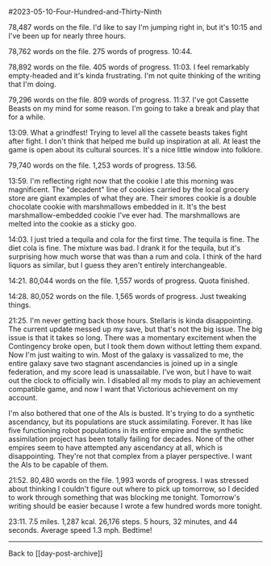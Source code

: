 #2023-05-10-Four-Hundred-and-Thirty-Ninth

78,487 words on the file.  I'd like to say I'm jumping right in, but it's 10:15 and I've been up for nearly three hours.

78,762 words on the file.  275 words of progress.  10:44.

78,892 words on the file.  405 words of progress.  11:03.  I feel remarkably empty-headed and it's kinda frustrating.  I'm not quite thinking of the writing that I'm doing.

79,296 words on the file.  809 words of progress.  11:37.  I've got Cassette Beasts on my mind for some reason.  I'm going to take a break and play that for a while.

13:09.  What a grindfest!  Trying to level all the cassete beasts takes fight after fight.  I don't think that helped me build up inspiration at all.  At least the game is open about its cultural sources.  It's a nice little window into folklore.

79,740 words on the file.  1,253 words of progress.  13:56.

13:59.  I'm reflecting right now that the cookie I ate this morning was magnificent.  The "decadent" line of cookies carried by the local grocery store are giant examples of what they are.  Their smores cookie is a double chocolate cookie with marshmallows embedded in it.  It's the best marshmallow-embedded cookie I've ever had.  The marshmallows are melted into the cookie as a sticky goo.

14:03.  I just tried a tequila and cola for the first time.  The tequila is fine.  The diet cola is fine.  The mixture was bad.  I drank it for the tequila, but it's surprising how much worse that was than a rum and cola.  I think of the hard liquors as similar, but I guess they aren't entirely interchangeable.

14:21.  80,044 words on the file.  1,557 words of progress.  Quota finished.

14:28.  80,052 words on the file.  1,565 words of progress.  Just tweaking things.

21:25.  I'm never getting back those hours.  Stellaris is kinda disappointing.  The current update messed up my save, but that's not the big issue.  The big issue is that it takes so long.  There was a momentary excitement when the Contingency broke open, but I took them down without letting them expand.  Now I'm just waiting to win.  Most of the galaxy is vassalized to me, the entire galaxy save two stagnant ascendancies is joined up in a single federation, and my score lead is unassailable.  I've won, but I have to wait out the clock to officially win.  I disabled all my mods to play an achievement compatible game, and now I want that Victorious achievement on my account.

I'm also bothered that one of the AIs is busted.  It's trying to do a synthetic ascendancy, but its populations are stuck assimilating.  Forever.  It has like five functioning robot populations in its entire empire and the synthetic assimilation project has been totally failing for decades.  None of the other empires seem to have attempted any ascendancy at all, which is disappointing.  They're not that complex from a player perspective.  I want the AIs to be capable of them.

21:52.  80,480 words on the file.  1,993 words of progress.  I was stressed about thinking I couldn't figure out where to pick up tomorrow, so I decided to work through something that was blocking me tonight.  Tomorrow's writing should be easier because I wrote a few hundred words more tonight.

23:11.  7.5 miles.  1,287 kcal.  26,176 steps.  5 hours, 32 minutes, and 44 seconds.  Average speed 1.3 mph.  Bedtime!

---
Back to [[day-post-archive]]